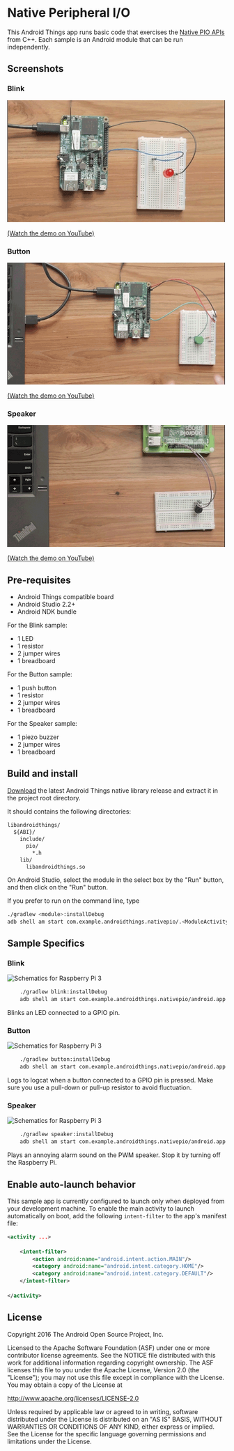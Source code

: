 # Native Peripheral I/O

This Android Things app runs basic code that exercises the
[Native PIO APIs][native-pio] from C++. Each sample is an Android module that
can be run independently.

## Screenshots

### Blink

![Blink sample demo][demo1-gif]

[(Watch the demo on YouTube)][demo1-yt]

### Button

![Button sample demo][demo2-gif]

[(Watch the demo on YouTube)][demo2-yt]

### Speaker

![Speaker sample demo][demo3-gif]

[(Watch the demo on YouTube)][demo3-yt]

## Pre-requisites

- Android Things compatible board
- Android Studio 2.2+
- Android NDK bundle

For the Blink sample:
- 1 LED
- 1 resistor
- 2 jumper wires
- 1 breadboard

For the Button sample:
- 1 push button
- 1 resistor
- 2 jumper wires
- 1 breadboard

For the Speaker sample:
- 1 piezo buzzer
- 2 jumper wires
- 1 breadboard

## Build and install

[Download][releases] the latest Android Things native library release
and extract it in the project root directory.

It should contains the following directories:
```
libandroidthings/
  ${ABI}/
    include/
      pio/
        *.h
    lib/
      libandroidthings.so
```

On Android Studio, select the module in the select box by the "Run" button, and
then click on the "Run" button.

If you prefer to run on the command line, type

```bash
./gradlew <module>:installDebug
adb shell am start com.example.androidthings.nativepio/.<ModuleActivity>
```

## Sample Specifics

### Blink

![Schematics for Raspberry Pi 3](blink/rpi3_schematics.png)

```bash
    ./gradlew blink:installDebug
    adb shell am start com.example.androidthings.nativepio/android.app.NativeActivity
```

Blinks an LED connected to a GPIO pin.

### Button

![Schematics for Raspberry Pi 3](button/rpi3_schematics.png)

```bash
    ./gradlew button:installDebug
    adb shell am start com.example.androidthings.nativepio/android.app.NativeActivity
```

Logs to logcat when a button connected to a GPIO pin is pressed. Make sure you
use a pull-down or pull-up resistor to avoid fluctuation.

### Speaker

![Schematics for Raspberry Pi 3](speaker/rpi3_schematics.png)

```bash
    ./gradlew speaker:installDebug
    adb shell am start com.example.androidthings.nativepio/android.app.NativeActivity
```

Plays an annoying alarm sound on the PWM speaker. Stop it by turning off the
Raspberry Pi.

## Enable auto-launch behavior

This sample app is currently configured to launch only when deployed from your
development machine. To enable the main activity to launch automatically on boot,
add the following `intent-filter` to the app's manifest file:

```xml
<activity ...>

    <intent-filter>
        <action android:name="android.intent.action.MAIN"/>
        <category android:name="android.intent.category.HOME"/>
        <category android:name="android.intent.category.DEFAULT"/>
    </intent-filter>

</activity>
```

## License

Copyright 2016 The Android Open Source Project, Inc.

Licensed to the Apache Software Foundation (ASF) under one or more contributor
license agreements.  See the NOTICE file distributed with this work for
additional information regarding copyright ownership.  The ASF licenses this
file to you under the Apache License, Version 2.0 (the "License"); you may not
use this file except in compliance with the License.  You may obtain a copy of
the License at

  http://www.apache.org/licenses/LICENSE-2.0

Unless required by applicable law or agreed to in writing, software
distributed under the License is distributed on an "AS IS" BASIS, WITHOUT
WARRANTIES OR CONDITIONS OF ANY KIND, either express or implied.  See the
License for the specific language governing permissions and limitations under
the License.

[native-pio]: https://developer.android.com/things/sdk/pio/native.html
[releases]: https://github.com/androidthings/native-libandroidthings/releases
[demo1-yt]: https://www.youtube.com/watch?v=47Rie4JpJ5M&index=7&list=PLWz5rJ2EKKc-GjpNkFe9q3DhE2voJscDT
[demo1-gif]: demo1.gif
[demo2-yt]: https://www.youtube.com/watch?v=ocHuWSHY0JA&list=PLWz5rJ2EKKc-GjpNkFe9q3DhE2voJscDT&index=8
[demo2-gif]: demo2.gif
[demo3-yt]: https://www.youtube.com/watch?v=xx6eCzG5Tq8&list=PLWz5rJ2EKKc-GjpNkFe9q3DhE2voJscDT&index=9
[demo3-gif]: demo3.gif
